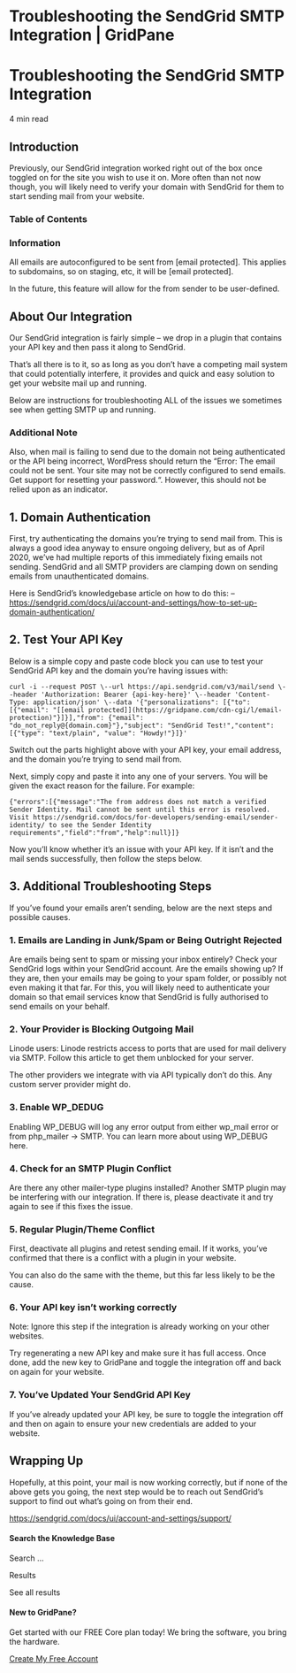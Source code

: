 # Troubleshooting the SendGrid SMTP Integration | GridPane

# Troubleshooting the SendGrid SMTP Integration

 

4 min read 

## Introduction

Previously, our SendGrid integration worked right out of the box once toggled on for the site you wish to use it on. More often than not now though, you will likely need to verify your domain with SendGrid for them to start sending mail from your website.

### Table of Contents

 

 

### Information

All emails are autoconfigured to be sent from [email protected]. This applies to subdomains, so on staging, etc, it will be [email protected].

In the future, this feature will allow for the from sender to be user-defined.

## About Our Integration

Our SendGrid integration is fairly simple – we drop in a plugin that contains your API key and then pass it along to SendGrid.

That’s all there is to it, so as long as you don’t have a competing mail system that could potentially interfere, it provides and quick and easy solution to get your website mail up and running.

Below are instructions for troubleshooting ALL of the issues we sometimes see when getting SMTP up and running.

### Additional Note

Also, when mail is failing to send due to the domain not being authenticated or the API being incorrect, WordPress should return the “Error: The email could not be sent. Your site may not be correctly configured to send emails. Get support for resetting your password.“. However, this should not be relied upon as an indicator.

 

## 1. Domain Authentication

First, try authenticating the domains you’re trying to send mail from. This is always a good idea anyway to ensure ongoing delivery, but as of April 2020, we’ve had multiple reports of this immediately fixing emails not sending. SendGrid and all SMTP providers are clamping down on sending emails from unauthenticated domains.

Here is SendGrid’s knowledgebase article on how to do this: –https://sendgrid.com/docs/ui/account-and-settings/how-to-set-up-domain-authentication/

 

## 2. Test Your API Key

Below is a simple copy and paste code block you can use to test your SendGrid API key and the domain you’re having issues with:

```
curl -i --request POST \--url https://api.sendgrid.com/v3/mail/send \--header 'Authorization: Bearer {api-key-here}' \--header 'Content-Type: application/json' \--data '{"personalizations": [{"to": [{"email": "[[email protected]](https://gridpane.com/cdn-cgi/l/email-protection)"}]}],"from": {"email": "do_not_reply@{domain.com}"},"subject": "SendGrid Test!","content": [{"type": "text/plain", "value": "Howdy!"}]}'
```

Switch out the parts highlight above with your API key, your email address, and the domain you’re trying to send mail from.

Next, simply copy and paste it into any one of your servers. You will be given the exact reason for the failure. For example:

```
{"errors":[{"message":"The from address does not match a verified Sender Identity. Mail cannot be sent until this error is resolved. Visit https://sendgrid.com/docs/for-developers/sending-email/sender-identity/ to see the Sender Identity requirements","field":"from","help":null}]}
```

Now you’ll know whether it’s an issue with your API key. If it isn’t and the mail sends successfully, then follow the steps below.

 

## 3. Additional Troubleshooting Steps

If you’ve found your emails aren’t sending, below are the next steps and possible causes.

### 1. Emails are Landing in Junk/Spam or Being Outright Rejected

Are emails being sent to spam or missing your inbox entirely? Check your SendGrid logs within your SendGrid account. Are the emails showing up? If they are, then your emails may be going to your spam folder, or possibly not even making it that far. For this, you will likely need to authenticate your domain so that email services know that SendGrid is fully authorised to send emails on your behalf.

### 2. Your Provider is Blocking Outgoing Mail

Linode users: Linode restricts access to ports that are used for mail delivery via SMTP. Follow this article to get them unblocked for your server.

The other providers we integrate with via API typically don’t do this. Any custom server provider might do.

### 3. Enable WP_DEDUG

Enabling WP_DEBUG will log any error output from either wp_mail error or from php_mailer -> SMTP. You can learn more about using WP_DEBUG here.

### 4. Check for an SMTP Plugin Conflict

Are there any other mailer-type plugins installed? Another SMTP plugin may be interfering with our integration. If there is, please deactivate it and try again to see if this fixes the issue.

### 5. Regular Plugin/Theme Conflict

First, deactivate all plugins and retest sending email. If it works, you’ve confirmed that there is a conflict with a plugin in your website.

You can also do the same with the theme, but this far less likely to be the cause.

### 6. Your API key isn’t working correctly

Note: Ignore this step if the integration is already working on your other websites.

Try regenerating a new API key and make sure it has full access. Once done, add the new key to GridPane and toggle the integration off and back on again for your website.

### 7. You’ve Updated Your SendGrid API Key

If you’ve already updated your API key, be sure to toggle the integration off and then on again to ensure your new credentials are added to your website.

 

## Wrapping Up

Hopefully, at this point, your mail is now working correctly, but if none of the above gets you going, the next step would be to reach out SendGrid’s support to find out what’s going on from their end.

https://sendgrid.com/docs/ui/account-and-settings/support/

 

 

#### Search the Knowledge Base

Search ...

 Results

See all results

#### New to GridPane?

Get started with our FREE Core plan today! We bring the software, you bring the hardware.

[Create My Free Account](https://gridpane.com/checkout/?plan=core)

